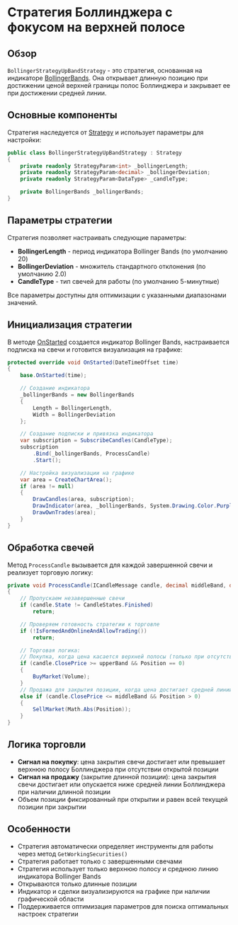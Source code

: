 # Стратегия Боллинджера с фокусом на верхней полосе

## Обзор

`BollingerStrategyUpBandStrategy` - это стратегия, основанная на индикаторе [BollingerBands](xref:StockSharp.Algo.Indicators.BollingerBands). Она открывает длинную позицию при достижении ценой верхней границы полос Боллинджера и закрывает ее при достижении средней линии.

## Основные компоненты

Стратегия наследуется от [Strategy](xref:StockSharp.Algo.Strategies.Strategy) и использует параметры для настройки:

```cs
public class BollingerStrategyUpBandStrategy : Strategy
{
    private readonly StrategyParam<int> _bollingerLength;
    private readonly StrategyParam<decimal> _bollingerDeviation;
    private readonly StrategyParam<DataType> _candleType;

    private BollingerBands _bollingerBands;
}
```

## Параметры стратегии

Стратегия позволяет настраивать следующие параметры:

- **BollingerLength** - период индикатора Bollinger Bands (по умолчанию 20)
- **BollingerDeviation** - множитель стандартного отклонения (по умолчанию 2.0)
- **CandleType** - тип свечей для работы (по умолчанию 5-минутные)

Все параметры доступны для оптимизации с указанными диапазонами значений.

## Инициализация стратегии

В методе [OnStarted](xref:StockSharp.Algo.Strategies.Strategy.OnStarted(System.DateTimeOffset)) создается индикатор Bollinger Bands, настраивается подписка на свечи и готовится визуализация на графике:

```cs
protected override void OnStarted(DateTimeOffset time)
{
    base.OnStarted(time);

    // Создание индикатора
    _bollingerBands = new BollingerBands
    {
        Length = BollingerLength,
        Width = BollingerDeviation
    };

    // Создание подписки и привязка индикатора
    var subscription = SubscribeCandles(CandleType);
    subscription
        .Bind(_bollingerBands, ProcessCandle)
        .Start();

    // Настройка визуализации на графике
    var area = CreateChartArea();
    if (area != null)
    {
        DrawCandles(area, subscription);
        DrawIndicator(area, _bollingerBands, System.Drawing.Color.Purple);
        DrawOwnTrades(area);
    }
}
```

## Обработка свечей

Метод `ProcessCandle` вызывается для каждой завершенной свечи и реализует торговую логику:

```cs
private void ProcessCandle(ICandleMessage candle, decimal middleBand, decimal upperBand, decimal lowerBand)
{
    // Пропускаем незавершенные свечи
    if (candle.State != CandleStates.Finished)
        return;

    // Проверяем готовность стратегии к торговле
    if (!IsFormedAndOnlineAndAllowTrading())
        return;

    // Торговая логика:
    // Покупка, когда цена касается верхней полосы (только при отсутствии позиции)
    if (candle.ClosePrice >= upperBand && Position == 0)
    {
        BuyMarket(Volume);
    }
    // Продажа для закрытия позиции, когда цена достигает средней линии (только при наличии длинной позиции)
    else if (candle.ClosePrice <= middleBand && Position > 0)
    {
        SellMarket(Math.Abs(Position));
    }
}
```

## Логика торговли

- **Сигнал на покупку**: цена закрытия свечи достигает или превышает верхнюю полосу Боллинджера при отсутствии открытой позиции
- **Сигнал на продажу** (закрытие длинной позиции): цена закрытия свечи достигает или опускается ниже средней линии Боллинджера при наличии длинной позиции
- Объем позиции фиксированный при открытии и равен всей текущей позиции при закрытии

## Особенности

- Стратегия автоматически определяет инструменты для работы через метод `GetWorkingSecurities()`
- Стратегия работает только с завершенными свечами
- Стратегия использует только верхнюю полосу и среднюю линию индикатора Bollinger Bands
- Открываются только длинные позиции
- Индикатор и сделки визуализируются на графике при наличии графической области
- Поддерживается оптимизация параметров для поиска оптимальных настроек стратегии
